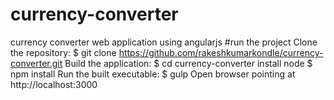 # currency-converter
currency converter web application using angularjs
#run the project
Clone the repository: $ git clone https://github.com/rakeshkumarkondle/currency-converter.git
Build the application: $ cd currency-converter
install node
$ npm install 
Run the built executable: $ gulp  Open browser pointing at http://localhost:3000 
